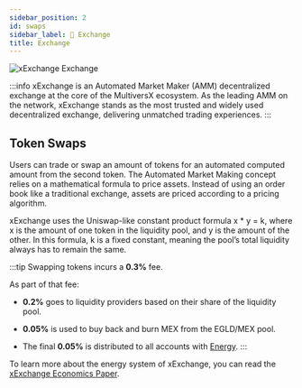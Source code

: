 ```yaml
---
sidebar_position: 2
id: swaps
sidebar_label: 🔄 Exchange
title: Exchange
---
```


[comment]: # (mx-context-auto)
<img src="/docs/features/exchange-header.webp" alt="xExchange Exchange" />

:::info
xExchange is an Automated Market Maker (AMM) decentralized exchange at the core of the MultiversX ecosystem. As the leading AMM on the network, xExchange stands as the most trusted and widely used decentralized exchange, delivering unmatched trading experiences.
:::

## Token Swaps

Users can trade or swap an amount of tokens for an automated computed amount from the second token. The Automated Market Making concept relies on a mathematical formula to price assets. Instead of using an order book like a traditional exchange, assets are priced according to a pricing algorithm.

xExchange uses the Uniswap-like constant product formula x \* y = k, where x is the amount of one token in the liquidity pool, and y is the amount of the other. In this formula, k is a fixed constant, meaning the pool’s total liquidity always has to remain the same.

:::tip
Swapping tokens incurs a **0.3%** fee.

As part of that fee:
- **0.2%** goes to liquidity providers based on their share of the liquidity pool.

- **0.05%** is used to buy back and burn MEX from the EGLD/MEX pool.

- The final **0.05%** is distributed to all accounts with [Energy](/xmex-and-energy/what-is-energy.md).
:::

To learn more about the energy system of xExchange, you can read the [xExchange Economics Paper](https://xexchange.com/x-exchange-economics.pdf).
